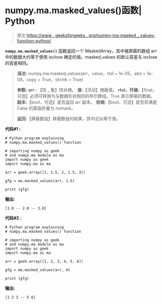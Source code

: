 # numpy.ma.masked_values()函数| Python

> 原文:[https://www . geeksforgeeks . org/numpy-ma-masked _ values-function-python/](https://www.geeksforgeeks.org/numpy-ma-masked_values-function-python/)

**`numpy.ma.masked_values()`** 函数返回一个 MaskedArray，其中被屏蔽的数组 arr 中的数据大约等于使用 isclose 确定的值。masked_values 的默认容差与 isclose 的容差相同。

> **语法:** numpy.ma.masked_values(arr，value，rtol = 1e-05，atol = 1e-08，copy = True，shrink = True)
> 
> **参数:**
> **arr :** 【阵 _ 象】阵对掩。
> **值:**【浮动】掩蔽值。
> **rtol，环礁:**【float，可选】必须可转换为与数据形状相同的布尔数组。True 表示屏蔽的数据。
> **副本:**【bool，可选】是否返回 arr 副本。
> **收缩:**【bool，可选】是否将满是 False 的蒙版折叠为 nomask。
> 
> **返回:**【屏蔽数组】屏蔽数组的结果，其中近似等于值。

**代码#1 :**

```
# Python program explaining
# numpy.ma.masked_values() function

# importing numpy as geek 
# and numpy.ma module as ma 
import numpy as geek 
import numpy.ma as ma

arr = geek.array([1, 1.5, 2, 1.5, 3])

gfg = ma.masked_values(arr, 1.5)

print (gfg)
```

**输出:**

```
[1.0 -- 2.0 -- 3.0]

```

**代码#2 :**

```
# Python program explaining
# numpy.ma.masked_values() function

# importing numpy as geek 
# and numpy.ma module as ma 
import numpy as geek 
import numpy.ma as ma

arr = geek.array([1, 2, 3, 4, 5, 6])

gfg = ma.masked_values(arr, 4)

print (gfg)
```

**输出:**

```
[1 2 3 -- 5 6]

```